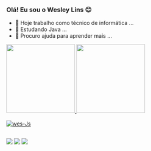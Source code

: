 ### Olá! Eu sou o Wesley Lins 😊

- 🔭 Hoje trabalho como técnico de informática ...
- 🌱 Estudando Java ...
- 🤔 Procuro ajuda para aprender mais ...

 <div>
  <a href="https://github.com/weslins22">
  <img height="180em" src="https://github-readme-stats.vercel.app/api?username=weslins22&show_icons=true&theme=github_dark&include_all_commits=true&count_private=true"/>
  <img height="180em" src="https://github-readme-stats.vercel.app/api/top-langs/?username=weslins22&layout=compact&langs_count=7&theme=github_dark"/>
</div>
<div style="display: inline_block"><br>
  <img align="center" alt="wes-Js" height="" width="" src="https://img.shields.io/badge/Java-ED8B00?style=for-the-badge&logo=java&logoColor=white">
</div>
  
  ##
 
<div> 
  <a href="https://www.instagram.com/wes_lins/" target="_blank"><img src="https://img.shields.io/badge/-Instagram-%23E4405F?style=for-the-badge&logo=instagram&logoColor=white" target="_blank"></a>
  <a href = "mailto:weslins22@gmail.com"><img src="https://img.shields.io/badge/-Gmail-%23333?style=for-the-badge&logo=gmail&logoColor=white" target="_blank"></a>
  <a href="https://www.linkedin.com/in/weslins22" target="_blank"><img src="https://img.shields.io/badge/-LinkedIn-%230077B5?style=for-the-badge&logo=linkedin&logoColor=white" target="_blank"></a> 
  
</div>

